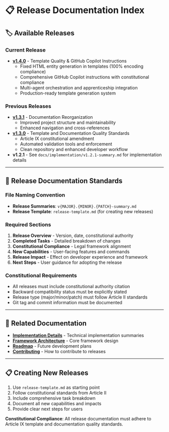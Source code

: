 <!--
@aegisFrameworkVersion: 1.4.0
@intent: Navigation index for release documentation
-->

# 📋 Release Documentation Index

## 🏷️ **Available Releases**

### **Current Release**
- **[v1.4.0](./v1.4.0-summary.md)** - Template Quality & GitHub Copilot Instructions
  - Fixed HTML entity generation in templates (100% encoding compliance)
  - Comprehensive GitHub Copilot instructions with constitutional compliance
  - Multi-agent orchestration and apprenticeship integration
  - Production-ready template generation system

### **Previous Releases**
- **[v1.3.1](./v1.3.1-summary.md)** - Documentation Reorganization
  - Improved project structure and maintainability
  - Enhanced navigation and cross-references
- **[v1.3.0](./v1.3.0-summary.md)** - Template and Documentation Quality Standards
  - Article IX constitutional amendment
  - Automated validation tools and enforcement
  - Clean repository and enhanced developer workflow
- **v1.2.1** - See `docs/implementation/v1.2.1-summary.md` for implementation details

---

## 📝 **Release Documentation Standards**

### **File Naming Convention**
- **Release Summaries**: `v{MAJOR}.{MINOR}.{PATCH}-summary.md`
- **Release Template**: `release-template.md` (for creating new releases)

### **Required Sections**
1. **Release Overview** - Version, date, constitutional authority
2. **Completed Tasks** - Detailed breakdown of changes
3. **Constitutional Compliance** - Legal framework alignment
4. **New Capabilities** - User-facing features and commands
5. **Release Impact** - Effect on developer experience and framework
6. **Next Steps** - User guidance for adopting the release

### **Constitutional Requirements**
- All releases must include constitutional authority citation
- Backward compatibility status must be explicitly stated
- Release type (major/minor/patch) must follow Article II standards
- Git tag and commit information must be documented

---

## 🔗 **Related Documentation**

- **[Implementation Details](../implementation/)** - Technical implementation summaries
- **[Framework Architecture](../architecture.md)** - Core framework design
- **[Roadmap](../roadmap/)** - Future development plans
- **[Contributing](../../CONTRIBUTING.md)** - How to contribute to releases

---

## 📋 **Creating New Releases**

1. Use `release-template.md` as starting point
2. Follow constitutional standards from Article II
3. Include comprehensive task breakdown
4. Document all new capabilities and impacts
5. Provide clear next steps for users

**Constitutional Compliance**: All release documentation must adhere to Article IX template and documentation quality standards.
